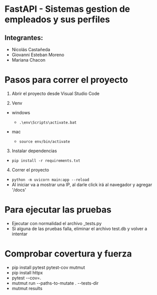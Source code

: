 # FastAPI - Sistemas gestion de empleados y sus perfiles

## Integrantes:

- Nicolás Castañeda
- Giovanni Esteban Moreno
- Mariana Chacon

# Pasos para correr el proyecto

1. Abrir el proyecto desde Visual Studio Code

2. Venv

- windows

  - `.\env\Scripts\activate.bat`

- mac
  - `source env/bin/activate`

3. Instalar dependencias

- `pip install -r requirements.txt`

4. Correr el proyecto

- `python -m uvicorn main:app --reload`
- Al iniciar va a mostrar una IP, al darle click irá al navegador y agregar '/docs'

# Para ejecutar las pruebas 
- Ejecutar con normalidad el archivo _tests.py
- Si alguna de las pruebas falla, eliminar el archivo test.db y volver a intentar

# Comprobar covertura y fuerza

- pip install pytest pytest-cov mutmut
- pip install httpx
- pytest --cov=.
- mutmut run --paths-to-mutate . --tests-dir
- mutmut results

